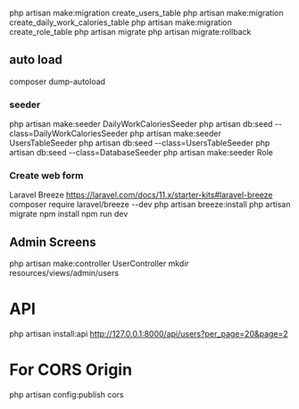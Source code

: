 php artisan make:migration create_users_table
php artisan make:migration create_daily_work_calories_table
php artisan make:migration create_role_table
php artisan migrate
php artisan migrate:rollback

## auto load 
composer dump-autoload

### seeder
php artisan make:seeder DailyWorkCaloriesSeeder
php artisan db:seed --class=DailyWorkCaloriesSeeder
php artisan make:seeder UsersTableSeeder
php artisan db:seed --class=UsersTableSeeder
php artisan db:seed --class=DatabaseSeeder
php artisan make:seeder Role

### Create web form 
Laravel Breeze 
https://laravel.com/docs/11.x/starter-kits#laravel-breeze
composer require laravel/breeze --dev
php artisan breeze:install
php artisan migrate
npm install
npm run dev

## Admin Screens
php artisan make:controller UserController
mkdir resources/views/admin/users

# API
php artisan install:api
http://127.0.0.1:8000/api/users?per_page=20&page=2

# For CORS Origin
php artisan config:publish cors



